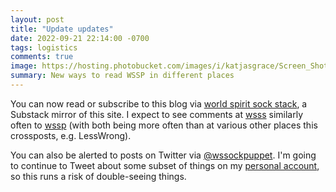 ```yaml
---
layout: post
title: "Update updates"
date: 2022-09-21 22:14:00 -0700
tags: logistics
comments: true
image: https://hosting.photobucket.com/images/i/katjasgrace/Screen_Shot_2022-09-21_at_10.19.11_PM.png
summary: New ways to read WSSP in different places
---
```

You can now read or subscribe to this blog via [world spirit sock stack](https://worldspiritsockpuppet.substack.com/), a Substack mirror of this site. I expect to see comments at [wsss](https://worldspiritsockpuppet.substack.com/) similarly often to [wssp](worldspiritsockpuppet.com/) (with both being more often than at various other places this crossposts, e.g. LessWrong).

You can also be alerted to posts on Twitter via [@wssockpuppet](https://twitter.com/wssockpuppet). I'm going to continue to Tweet about some subset of things on my [personal account](https://twitter.com/KatjaGrace), so this runs a risk of double-seeing things. 

